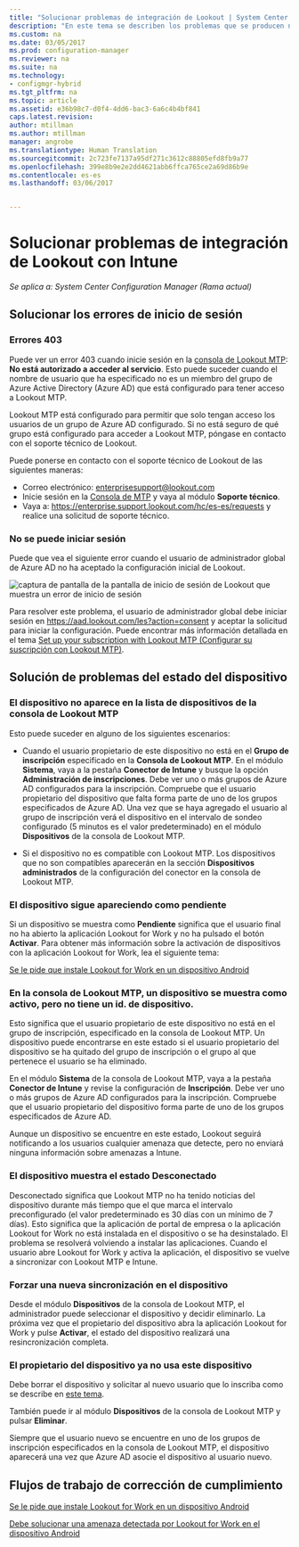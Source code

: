 ```yaml
---
title: "Solucionar problemas de integración de Lookout | System Center Configuration Manager"
description: "En este tema se describen los problemas que se producen normalmente con la integración de Lookout."
ms.custom: na
ms.date: 03/05/2017
ms.prod: configuration-manager
ms.reviewer: na
ms.suite: na
ms.technology:
- configmgr-hybrid
ms.tgt_pltfrm: na
ms.topic: article
ms.assetid: e36b98c7-d0f4-4dd6-bac3-6a6c4b4bf841
caps.latest.revision: 
author: mtillman
ms.author: mtillman
manager: angrobe
ms.translationtype: Human Translation
ms.sourcegitcommit: 2c723fe7137a95df271c3612c88805efd8fb9a77
ms.openlocfilehash: 399e8b9e2e2dd4621abb6ffca765ce2a69d86b9e
ms.contentlocale: es-es
ms.lasthandoff: 03/06/2017


---
```

# <a name="troubleshoot-lookout-integration-with-intune"></a>Solucionar problemas de integración de Lookout con Intune

*Se aplica a: System Center Configuration Manager (Rama actual)*

## <a name="troubleshoot-login-errors"></a>Solucionar los errores de inicio de sesión
### <a name="403-errors"></a>Errores 403
Puede ver un error 403 cuando inicie sesión en la [consola de Lookout MTP](https://aad.lookout.com): **No está autorizado a acceder al servicio**. Esto puede suceder cuando el nombre de usuario que ha especificado no es un miembro del grupo de Azure Active Directory (Azure AD) que está configurado para tener acceso a Lookout MTP.

Lookout MTP está configurado para permitir que solo tengan acceso los usuarios de un grupo de Azure AD configurado. Si no está seguro de qué grupo está configurado para acceder a Lookout MTP, póngase en contacto con el soporte técnico de Lookout.

Puede ponerse en contacto con el soporte técnico de Lookout de las siguientes maneras:

* Correo electrónico: enterprisesupport@lookout.com
* Inicie sesión en la [Consola de MTP](http://aad.lookout.com) y vaya al módulo **Soporte técnico**.
* Vaya a: https://enterprise.support.lookout.com/hc/es-es/requests y realice una solicitud de soporte técnico.

### <a name="unable-to-sign-in"></a>No se puede iniciar sesión
Puede que vea el siguiente error cuando el usuario de administrador global de Azure AD no ha aceptado la configuración inicial de Lookout.

![captura de pantalla de la pantalla de inicio de sesión de Lookout que muestra un error de inicio de sesión](media/lookout-consent-not-accepted-error.png)

Para resolver este problema, el usuario de administrador global debe iniciar sesión en https://aad.lookout.com/les?action=consent y aceptar la solicitud para iniciar la configuración. Puede encontrar más información detallada en el tema [Set up your subscription with Lookout MTP (Configurar su suscripción con Lookout MTP)](set-up-your-subscription-with-lookout.md).

## <a name="troubleshoot-device-status-issues"></a>Solución de problemas del estado del dispositivo

### <a name="device-not-showing-up-in-the-lookout-mtp-console-device-list"></a>El dispositivo no aparece en la lista de dispositivos de la consola de Lookout MTP

Esto puede suceder en alguno de los siguientes escenarios:
* Cuando el usuario propietario de este dispositivo no está en el **Grupo de inscripción** especificado en la **Consola de Lookout MTP**.  En el módulo **Sistema**, vaya a la pestaña **Conector de Intune** y busque la opción **Administración de inscripciones**.  Debe ver uno o más grupos de Azure AD configurados para la inscripción.  Compruebe que el usuario propietario del dispositivo que falta forma parte de uno de los grupos especificados de Azure AD.  Una vez que se haya agregado el usuario al grupo de inscripción verá el dispositivo en el intervalo de sondeo configurado (5 minutos es el valor predeterminado) en el módulo **Dispositivos** de la consola de Lookout MTP.

* Si el dispositivo no es compatible con Lookout MTP.  Los dispositivos que no son compatibles aparecerán en la sección **Dispositivos administrados** de la configuración del conector en la consola de Lookout MTP.

### <a name="device-continues-to-be-reported-as-pending"></a>El dispositivo sigue apareciendo como **pendiente**

Si un dispositivo se muestra como **Pendiente** significa que el usuario final no ha abierto la aplicación Lookout for Work y no ha pulsado el botón **Activar**. Para obtener más información sobre la activación de dispositivos con la aplicación Lookout for Work, lea el siguiente tema:

[Se le pide que instale Lookout for Work en un dispositivo Android](http://docs.microsoft.com/intune/enduser/you-are-prompted-to-install-lookout-for-work-android)

### <a name="in-the-lookout-mtp-console-a-device-is-showing-as-active-but-does-not-have-a-device-id"></a>En la consola de Lookout MTP, un dispositivo se muestra como activo, pero no tiene un id. de dispositivo.
Esto significa que el usuario propietario de este dispositivo no está en el grupo de inscripción, especificado en la consola de Lookout MTP.   Un dispositivo puede encontrarse en este estado si el usuario propietario del dispositivo se ha quitado del grupo de inscripción o el grupo al que pertenece el usuario se ha eliminado.

En el módulo **Sistema** de la consola de Lookout MTP, vaya a la pestaña **Conector de Intune** y revise la configuración de **Inscripción**.  Debe ver uno o más grupos de Azure AD configurados para la inscripción.  Compruebe que el usuario propietario del dispositivo forma parte de uno de los grupos especificados de Azure AD.

Aunque un dispositivo se encuentre en este estado, Lookout seguirá notificando a los usuarios cualquier amenaza que detecte, pero no enviará ninguna información sobre amenazas a Intune.

### <a name="device-shows-disconnected-state"></a>El dispositivo muestra el estado Desconectado

Desconectado significa que Lookout MTP no ha tenido noticias del dispositivo durante más tiempo que el que marca el intervalo preconfigurado (el valor predeterminado es 30 días con un mínimo de 7 días). Esto significa que la aplicación de portal de empresa o la aplicación Lookout for Work no está instalada en el dispositivo o se ha desinstalado. El problema se resolverá volviendo a instalar las aplicaciones. Cuando el usuario abre Lookout for Work y activa la aplicación, el dispositivo se vuelve a sincronizar con Lookout MTP e Intune.

### <a name="forcing-a-resync-on-the-device"></a>Forzar una nueva sincronización en el dispositivo
Desde el módulo **Dispositivos** de la consola de Lookout MTP, el administrador puede seleccionar el dispositivo y decidir eliminarlo.   La próxima vez que el propietario del dispositivo abra la aplicación Lookout for Work y pulse **Activar**, el estado del dispositivo realizará una resincronización completa.

### <a name="the-owner-of-the-device-is-no-longer-using-this-device"></a>El propietario del dispositivo ya no usa este dispositivo
Debe borrar el dispositivo y solicitar al nuevo usuario que lo inscriba como se describe en [este tema](https://docs.microsoft.com/en-us/sccm/mdm/deploy-use/wipe-lock-reset-devices#full-wipe).


También puede ir al módulo **Dispositivos** de la consola de Lookout MTP y pulsar **Eliminar**.

Siempre que el usuario nuevo se encuentre en uno de los grupos de inscripción especificados en la consola de Lookout MTP, el dispositivo aparecerá una vez que Azure AD asocie el dispositivo al usuario nuevo.

## <a name="compliance-remediation-workflows"></a>Flujos de trabajo de corrección de cumplimiento
[Se le pide que instale Lookout for Work en un dispositivo Android]( http://docs.microsoft.com/intune/enduser/you-are-prompted-to-install-lookout-for-work-android)

[Debe solucionar una amenaza detectada por Lookout for Work en el dispositivo Android](http://docs.microsoft.com/intune/enduser/you-need-to-resolve-a-threat-found-by-lookout-for-work-android)

